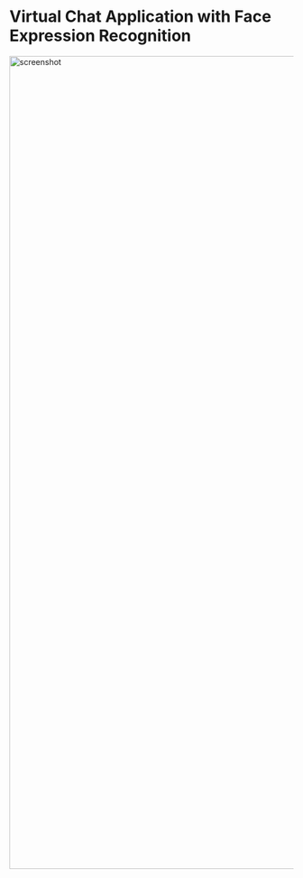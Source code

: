 # Virtual Chat Application with Face Expression Recognition
<img width="1440" alt="screenshot" src="https://user-images.githubusercontent.com/29158616/42410163-319a74c4-8220-11e8-862a-89db6ea335bc.png">
